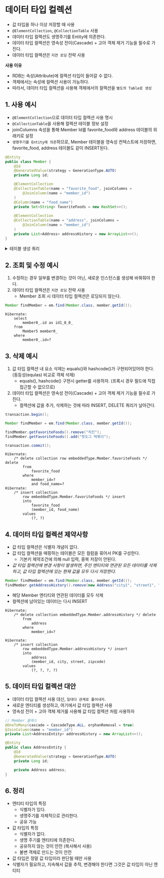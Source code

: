 # 데이터 타입 컬렉션
* 값 타입을 하나 이상 저장할 때 사용
* `@ElementCollection`, `@CollectionTable` 사용
* 데이터 타입 컬렉션도 생명주기를 Entity에 의존한다.
* 데이터 타입 컬렉션은 영속성 전이(Cascade) + 고아 객체 제거 기능을 필수로 가진다.
* 데이터 타입 컬렉션은 `지연 로딩` 전략 사용

**사용 이유**
* RDB는 속성(Attribute)에 컬렉션 타입이 들어갈 수 없다.
* 객체에서는 속성에 컬렉션 사용이 가능하다.
* 따라서, 데이터 타입 컬렉션을 사용해 객체에서의 컬렉션을 `별도의 Table로 생성`

## 1. 사용 예시
* `@ElementCollection`으로 데이터 타입 컬렉션 사용 명시
* `@CollectionTable`을 사용해 컬렉션 테이블 정보 설정
* joinColumns 속성을 통해 Member Id를 favorite_food와 address 테이블의 외래키로 설정
* `생명주기를 Entity에 의존`하므로, Member 테이블을 영속성 컨텍스트에 저장하면, favorite_food, address 테이블도 같이 INSERT된다.
```java
@Entity
public class Member {
    @Id
    @GeneratedValue(strategy = GenerationType.AUTO)
    private Long id;

    @ElementCollection
    @CollectionTable(name = "favorite_food", joinColumns =
        @JoinColumn(name = "member_id")
    )
    @Column(name = "food_name")
    private Set<String> favoriteFoods = new HashSet<>();
    
    @ElementCollection
    @CollectionTable(name = "address", joinColumns =
        @JoinColumn(name = "member_id")
    )
    private List<Address> addressHistory = new ArrayList<>();
}
```

<details>
<summary>테이블 생성 쿼리</summary>
<div markdown="1">

```java
create table address (
       member_id bigint not null,
        city varchar(255),
        street varchar(255),
        zipcode varchar(255)
    ) engine=InnoDB
Hibernate: 
    
    create table favorite_food (
       member_id bigint not null,
        food_name varchar(255)
    ) engine=InnoDB
}
Hibernate: 
    
    create table Member5 (
       id bigint not null,
        primary key (id)
    ) engine=InnoDB


<!-- Member Id를 외래키로 설정 -->
Hibernate: 
    
    alter table favorite_food 
       add constraint FK2slq3g2rtnbui7avetaboppts 
       foreign key (member_id) 
       references Member5 (id)
Hibernate: 
    
    alter table address 
       add constraint FK79s1xpfu70irbkiic10du9unx 
       foreign key (member_id) 
       references Member5 (id)
```

</div>
</details>

## 2. 조회 및 수정 예시
1. 수정하는 경우 일부를 변경하는 것이 아닌, 새로운 인스턴스를 생성해 바꿔줘야 한다.
2. 데이터 타입 컬렉션은 `지연 로딩` 전략 사용
    * Member 조회 시 데이터 타입 컬렉션은 로딩되지 않는다.
```java
Member findMember = em.find(Member.class, member.getId());
```
```
Hibernate: 
    select
        member0_.id as id1_8_0_ 
    from
        Member5 member0_ 
    where
        member0_.id=?
```

## 3. 삭제 예시
1. 값 타입 컬렉션 내 요소 삭제는 equals()와 hashcode()가 구현되어있어야 한다. (동등성(equlas) 비교로 객체 삭제)
    * equals(), hashcode() 구현시 getter를 사용하자. (프록시 경우 필드에 직접 접근할 수 없으므로)
3. 데이터 타입 컬렉션은 영속성 전이(Cascade) + 고아 객체 제거 기능을 필수로 가진다.
    * 컬렉션에 값을 추가, 삭제하는 것에 따라 INSERT, DELETE 쿼리가 날아간다. 
```java
transaction.begin();

Member findMember = em.find(Member.class, member.getId());

findMember.getFavoriteFoods().remove("치킨");
findMember.getFavoriteFoods().add("핫도그 떡볶이");

transaction.commit();
```
```
Hibernate: 
    /* delete collection row embeddedType.Member.favoriteFoods */ delete 
        from
            favorite_food 
        where
            member_id=? 
            and food_name=?
Hibernate: 
    /* insert collection
        row embeddedType.Member.favoriteFoods */ insert 
        into
            favorite_food
            (member_id, food_name) 
        values
            (?, ?)
```
## 4. 데이터 타입 컬렉션 제약사항
* 값 타입 컬렉션은 식별자 개념이 없다.
* 값 타입 컬렉션을 매핑하는 테이블은 모든 컬럼을 묶어서 PK를 구성한다.
  * 기본키 제약조건에 의해 null 입력, 중복 저장이 안된다.
* *값 타입 컬렉션에 변경 사항이 발생하면, 주인 엔티티와 연관된 모든 데이터를 삭제하고, 값 타입 컬렉션에 있는 현재 값을 모두 다시 저장한다.*
```java
Member findMember = em.find(Member.class, member.getId());
findMember.getAddressHistory().remove(new Address("city1", "street1", "zipcode1"));
```
* 해당 Member 엔티티와 연관된 데이터를 모두 삭제
* 컬렉션에 남아있는 데이터는 다시 INSERT
```
Hibernate: 
    /* delete collection embeddedType.Member.addressHistory */ delete 
        from
            address 
        where
            member_id=?

Hibernate: 
    /* insert collection
        row embeddedType.Member.addressHistory */ insert 
        into
            address
            (member_id, city, street, zipcode) 
        values
            (?, ?, ?, ?)
```
## 5. 데이터 타입 컬렉션 대안
* 데이터 타입 컬렉션 사용 대신, `일대다 관계로 풀어내자`.
* 새로운 엔티티를 생성하고, 여기에서 값 타입 컬렉션 사용
* 영속성 전이 + 고아 객체 제거를 사용해 값 타입 컬렉션 처럼 사용하자
```java
// Member 클래스
@OneToMany(cascade = CascadeType.ALL, orphanRemoval = true)
@JoinColumn(name = "member_id")
private List<AddressEntity> addressHistory = new ArrayList<>();
```
```java
@Entity
public class AddressEntity {
    @Id
    @GeneratedValue(strategy = GenerationType.AUTO)
    private Long id;

    private Address address;
}
```

## 6. 정리
* 엔티티 타입의 특징
  * 식별자가 있다.
  * 생명주기를 자체적으로 관리한다.
  * 공유 가능
* 값 타입의 특징
  * 식별자가 없다.
  * 생명 주기를 엔티티에 의존한다.
  * 공유하지 않는 것이 안전 (복사해서 사용)
  * 불변 객체로 만드는 것이 안전 
* 값 타입은 정말 값 타입이라 판단될 때만 사용
* 식별자가 필요하고, 지속해서 값을 추적, 변경해야 한다면 그것은 값 타입이 아닌 엔티티
